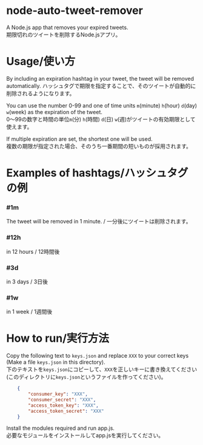 # node-auto-tweet-remover
A Node.js app that removes your expired tweets.  
期限切れのツイートを削除するNode.jsアプリ。

# Usage/使い方
By including an expiration hashtag in your tweet, the tweet will be removed automatically.
ハッシュタグで期限を指定することで、そのツイートが自動的に削除されるようになります。

You can use the number 0-99 and one of time units `m`(minute) `h`(hour) `d`(day) `w`(week) as the expiration of the tweet.  
0〜99の数字と時間の単位`m`(分) `h`(時間) `d`(日) `w`(週)がツイートの有効期限として使えます。

If multiple expiration are set, the shortest one will be used.  
複数の期限が指定された場合、そのうち一番期間の短いものが採用されます。  

# Examples of hashtags/ハッシュタグの例
### #1m
The tweet will be removed in 1 minute. / 一分後にツイートは削除されます。

### #12h
in 12 hours / 12時間後

### #3d
in 3 days / 3日後

### #1w
in 1 week / 1週間後

# How to run/実行方法
Copy the following text to `keys.json` and replace `XXX` to your correct keys (Make a file `keys.json` in this directory).  
下のテキストを`keys.json`にコピーして、`XXX`を正しいキーに書き換えてください(このディレクトリに`keys.json`というファイルを作ってください)。 
```json
	{  
		"consumer_key": "XXX",  
		"consumer_secret": "XXX",  
		"access_token_key": "XXX",  
		"access_token_secret": "XXX"  
	}
```

Install the modules required and run app.js.  
必要なモジュールをインストールしてapp.jsを実行してください。
